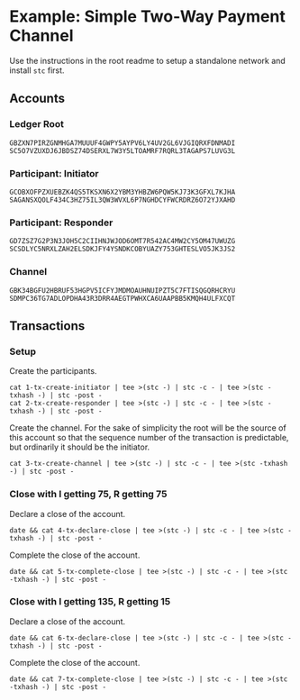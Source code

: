 # Example: Simple Two-Way Payment Channel

Use the instructions in the root readme to setup a standalone network and
install `stc` first.

## Accounts

### Ledger Root
```
GBZXN7PIRZGNMHGA7MUUUF4GWPY5AYPV6LY4UV2GL6VJGIQRXFDNMADI
SC5O7VZUXDJ6JBDSZ74DSERXL7W3Y5LTOAMRF7RQRL3TAGAPS7LUVG3L
```

### Participant: Initiator
```
GCOBXOFPZXUEBZK4QS5TKSXN6X2YBM3YHBZW6PQW5KJ73K3GFXL7KJHA
SAGANSXQOLF434C3HZ75IL3QW3WVXL6P7NGHDCYFWCRDRZ6O72YJXAHD
```

### Participant: Responder
```
GD7ZSZ7G2P3N3JOH5C2CIIHNJWJOD6OMT7R542AC4MW2CY5OM47UWUZG
SCSDLYC5NRXLZAH2ELSDKJFY4YSNDKCOBYUAZY753GHTESLVO5JK3JS2
```

### Channel
```
GBK34BGFU2HBRUF53HGPV5ICFYJMDMOAUHNUIPZT5C7FTISQGQRHCRYU
SDMPC36TG7ADLOPDHA43R3DRR4AEGTPWHXCA6UAAPBB5KMQH4ULFXCQT
```

## Transactions

### Setup

Create the participants.
```
cat 1-tx-create-initiator | tee >(stc -) | stc -c - | tee >(stc -txhash -) | stc -post -
cat 2-tx-create-responder | tee >(stc -) | stc -c - | tee >(stc -txhash -) | stc -post -
```

Create the channel. For the sake of simplicity the root will be the source of
this account so that the sequence number of the transaction is predictable,
but ordinarily it should be the initiator.
```
cat 3-tx-create-channel | tee >(stc -) | stc -c - | tee >(stc -txhash -) | stc -post -
```

### Close with I getting 75, R getting 75
Declare a close of the account.
```
date && cat 4-tx-declare-close | tee >(stc -) | stc -c - | tee >(stc -txhash -) | stc -post -
```

Complete the close of the account.
```
date && cat 5-tx-complete-close | tee >(stc -) | stc -c - | tee >(stc -txhash -) | stc -post -
```

### Close with I getting 135, R getting 15
Declare a close of the account.
```
date && cat 6-tx-declare-close | tee >(stc -) | stc -c - | tee >(stc -txhash -) | stc -post -
```

Complete the close of the account.
```
date && cat 7-tx-complete-close | tee >(stc -) | stc -c - | tee >(stc -txhash -) | stc -post -
```
